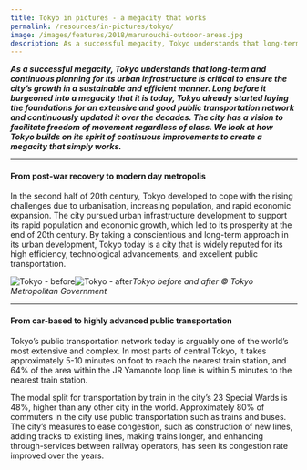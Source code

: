```yaml
---
title: Tokyo in pictures - a megacity that works
permalink: /resources/in-pictures/tokyo/
image: /images/features/2018/marunouchi-outdoor-areas.jpg
description: As a successful megacity, Tokyo understands that long-term and continuous planning for its urban infrastructure is critical to ensure the city’s growth in a sustainable and efficient manner. Long before it burgeoned into a megacity that it is today, Tokyo already started laying the foundations for an extensive and good public transportation network and continuously updated it over the decades. The city has a vision to facilitate freedom of movement regardless of class. We look at how Tokyo builds on its spirit of continuous improvements to create a megacity that simply works.
---
```


***As a successful megacity, Tokyo understands that long-term and continuous planning for its urban infrastructure is critical to ensure the city’s growth in a sustainable and efficient manner. Long before it burgeoned into a megacity that it is today, Tokyo already started laying the foundations for an extensive and good public transportation network and continuously updated it over the decades. The city has a vision to facilitate freedom of movement regardless of class. We look at how Tokyo builds on its spirit of continuous improvements to create a megacity that simply works.***

---

#### **From post-war recovery to modern day metropolis**

In the second half of 20th century, Tokyo developed to cope with the rising challenges due to urbanisation, increasing population, and rapid economic expansion. The city pursued urban infrastructure development to support its rapid population and economic growth, which led to its prosperity at the end of 20th century. By taking a conscientious and long-term approach in its urban development, Tokyo today is a city that is widely reputed for its high efficiency, technological advancements, and excellent public transportation. 

![Tokyo - before](/images/features/2019/tokyo-before.jpg/)![Tokyo - after](/images/features/2019/tokyo-after.jpg/)*Tokyo before and after © Tokyo Metropolitan Government*

---

#### **From car-based to highly advanced public transportation** 

Tokyo’s public transportation network today is arguably one of the world’s most extensive and complex. In most parts of central Tokyo, it takes approximately 5-10 minutes on foot to reach the nearest train station, and 64% of the area within the JR Yamanote loop line is within 5 minutes to the nearest train station. 

The modal split for transportation by train in the city’s 23 Special Wards is 48%, higher than any other city in the world. Approximately 80% of commuters in the city use public transportation such as trains and buses. The city’s measures to ease congestion, such as construction of new lines, adding tracks to existing lines, making trains longer, and enhancing through-services between railway operators, has seen its congestion rate improved over the years. 
